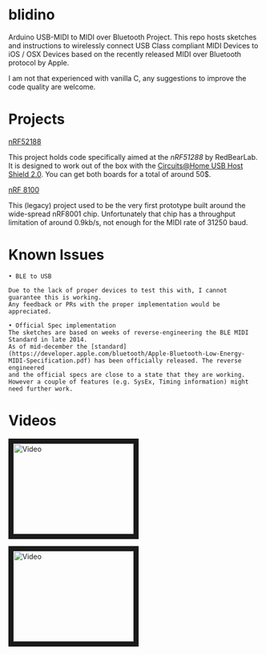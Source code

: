 blidino
=======

Arduino USB-MIDI to MIDI over Bluetooth Project.
This repo hosts sketches and instructions to wirelessly connect USB Class compliant MIDI Devices to iOS / OSX Devices based on the recently released MIDI over Bluetooth protocol by Apple.

I am not that experienced with vanilla C, any suggestions to improve the code quality are welcome.

Projects
========


[nRF52188](https://github.com/sieren/blidino/tree/master/nRF51822-BLEMIDI)

This project holds code specifically aimed at the *nRF51288* by RedBearLab. It is designed to work out of the box with the [Circuits@Home USB Host Shield 2.0](http://www.circuitsathome.com/products-page/arduino-shields/usb-host-shield-2-0-for-arduino). You can get both boards for a total of around 50$.

[nRF 8100](https://github.com/sieren/blidino/tree/master/nRF8001-BLE-Proto)

This (legacy) project used to be the very first prototype built around the wide-spread nRF8001 chip. Unfortunately that chip has a throughput limitation of around 0.9kb/s, not enough for the MIDI rate of 31250 baud.

Known Issues
====================


    • BLE to USB

    Due to the lack of proper devices to test this with, I cannot guarantee this is working.
    Any feedback or PRs with the proper implementation would be appreciated.

    • Official Spec implementation
    The sketches are based on weeks of reverse-engineering the BLE MIDI Standard in late 2014.
    As of mid-december the [standard](https://developer.apple.com/bluetooth/Apple-Bluetooth-Low-Energy-MIDI-Specification.pdf) has been officially released. The reverse engineered
    and the official specs are close to a state that they are working.
    However a couple of features (e.g. SysEx, Timing information) might need further work.



Videos
=======

<a href="http://www.youtube.com/watch?feature=player_embedded&v=Dgju2BHyXzk
" target="_blank"><img src="http://img.youtube.com/vi/Dgju2BHyXzk/0.jpg" 
alt="Video" width="240" height="180" border="10" /></a>


<a href="http://www.youtube.com/watch?feature=player_embedded&v=pk6db6KNVUQ
" target="_blank"><img src="http://img.youtube.com/vi/pk6db6KNVUQ/0.jpg" 
alt="Video" width="240" height="180" border="10" /></a>